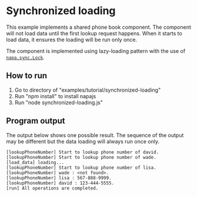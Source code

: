 # Synchronized loading
This example implements a shared phone book component. The component will not load data until the first lookup request happens. When it starts to load data, it ensures the loading will be run only once. 

The component is implemented using lazy-loading pattern with the use of [`napa.sync.Lock`](./../../../docs/api/sync.md#interface-lock).

## How to run
1. Go to directory of "examples/tutorial/synchronized-loading"
2. Run "npm install" to install napajs
3. Run "node synchronized-loading.js"

## Program output
The output below shows one possible result. The sequence of the output may be different but the data loading will always run once only.
```
[lookupPhoneNumber] Start to lookup phone number of david.
[lookupPhoneNumber] Start to lookup phone number of wade.
[load_data] loading...
[lookupPhoneNumber] Start to lookup phone number of lisa.
[lookupPhoneNumber] wade : <not found>.
[lookupPhoneNumber] lisa : 567-888-9999.
[lookupPhoneNumber] david : 123-444-5555.
[run] All operations are completed.
```

